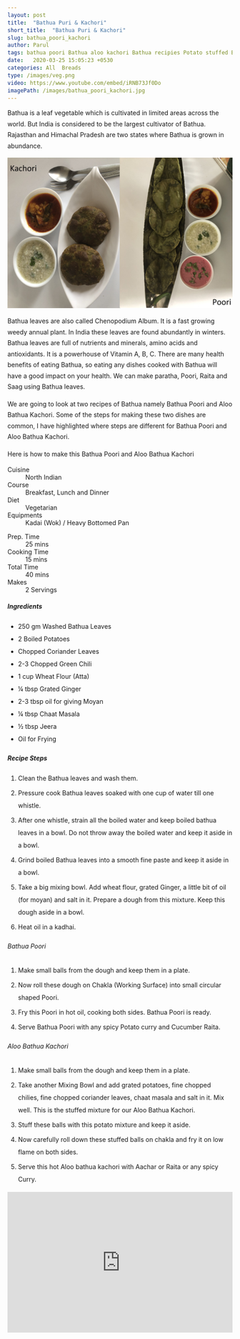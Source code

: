 ```yaml
---
layout: post
title:  "Bathua Puri & Kachori"
short_title:  "Bathua Puri & Kachori"
slug: bathua_poori_kachori
author: Parul
tags: bathua poori Bathua aloo kachori Bathua recipies Potato stuffed Bathua indian fried flatbread chenophodium Album fried flatbread green leafy vegetables healthy food breakfast lunch dinner green poori bathua has health benefits powerhouse of many nutrients Vitamin rich bathua kid tiffin foodyindianmom
date:   2020-03-25 15:05:23 +0530
categories: All  Breads
type: /images/veg.png
video: https://www.youtube.com/embed/iRNB73Jf0Do
imagePath: /images/bathua_poori_kachori.jpg
---
```

<p class="text-justify" style="line-height: 175%;">
Bathua is a leaf vegetable which is cultivated in limited areas across the world. But India is considered to be the largest cultivator of Bathua. Rajasthan and Himachal Pradesh are two states where Bathua is grown in abundance.
</p>

<div class="row">
    <div class="col-md-12"><img src="../images/bathua_poori_kachori.jpg" alt="" class="rounded img-fluid mb-2"></div>
</div>

<p class="text-justify" style="line-height: 175%;">
Bathua leaves are also called Chenopodium Album. It is a fast growing weedy annual plant. In India these leaves are found abundantly in winters. Bathua leaves are full of nutrients and minerals, amino acids and antioxidants. It is a powerhouse of Vitamin A, B, C. There are many health benefits of eating Bathua, so eating any dishes cooked with Bathua will have a good impact on your health. We can make paratha, Poori, Raita and Saag using Bathua leaves.
</p>

<p class="text-justify" style="line-height: 175%;">
We are going to look at two recipes of Bathua namely Bathua Poori and Aloo Bathua Kachori. Some of the steps for making these two dishes are common, I have highlighted where steps are different for Bathua Poori and Aloo Bathua Kachori.
</p>

<p class="text-justify" style="line-height: 175%;">
Here is how to make this Bathua Poori and Aloo Bathua Kachori
</p>

<div class="row">
    <div class="col-md-6">
        <dl class="row">
            <dt class="col-sm-4">Cuisine</dt><dd class="col-sm-7">North Indian</dd>
            <dt class="col-sm-4">Course</dt><dd class="col-sm-7">Breakfast, Lunch and Dinner</dd>
            <dt class="col-sm-4">Diet</dt><dd class="col-sm-7">Vegetarian</dd>
            <dt class="col-sm-4">Equipments</dt><dd class="col-sm-7">Kadai (Wok) / Heavy Bottomed Pan</dd>
        </dl>
    </div>
    <div class="col-md-6">
        <dl class="row">
            <dt class="col-sm-5">Prep. Time</dt><dd class="col-sm-7">25 mins</dd>
            <dt class="col-sm-5">Cooking Time</dt><dd class="col-sm-7">15 mins</dd>
            <dt class="col-sm-5">Total Time</dt><dd class="col-sm-7">40 mins</dd>
            <dt class="col-sm-5">Makes</dt><dd class="col-sm-7">2 Servings</dd>
        </dl>
    </div>
</div>

<div class="recipe-section-divider"></div>
<div class="row" id="ingredients">
    <div class="col-md-12"><h5 class="font-weight-bold">Ingredients</h5></div>
</div>
<div class="row">
    <div class="col-md-12">
        <ul class="post-list" style="line-height: 200%">
            <li>250 gm Washed Bathua Leaves</li>
            <li>2 Boiled Potatoes</li>
            <li>Chopped Coriander Leaves</li>
            <li>2-3 Chopped Green Chili</li>
            <li>1 cup Wheat Flour (Atta)</li>
            <li>¼ tbsp Grated Ginger</li>
            <li>2-3 tbsp oil for giving Moyan</li>
            <li>¼ tbsp Chaat Masala</li>
            <li>½ tbsp Jeera</li>
            <li>Oil for Frying</li>
        </ul>
    </div>
</div>

<div class="recipe-section-divider"></div>
<div class="row" id="recipe">
    <div class="col-md-12"><h5 class="font-weight-bold">Recipe Steps</h5></div>
</div>
<div class="row">
    <div class="col-md-12">
        <ol class="post-list text-justify" style="line-height: 200%">
            <li style="margin-bottom:5px;">Clean the Bathua leaves and wash them.</li>
            <li style="margin-bottom:5px;">Pressure cook Bathua leaves soaked with one cup of water till one whistle.</li>
            <li style="margin-bottom:5px;">After one whistle, strain all the boiled water and keep boiled bathua leaves in a bowl. Do not throw away the boiled water and keep it aside in a bowl.</li>
            <li style="margin-bottom:5px;">Grind boiled Bathua leaves into a smooth fine paste and keep it aside in a bowl.</li>
            <li style="margin-bottom:5px;">Take a big mixing bowl. Add wheat flour, grated Ginger, a little bit of oil (for moyan) and salt in it. Prepare a dough from this mixture. Keep this dough aside in a bowl.</li>
            <li style="margin-bottom:5px;">Heat oil in a kadhai.</li>
        </ol>
        <h6 class="font-weight-bold">Bathua Poori</h6>
        <ol class="post-list text-justify" style="line-height: 200%">
            <li style="margin-bottom:5px;">Make small balls from the dough and keep them in a plate.</li>
            <li style="margin-bottom:5px;">Now roll these dough on Chakla (Working Surface) into small circular shaped Poori.</li>
            <li style="margin-bottom:5px;">Fry this Poori in hot oil, cooking both sides. Bathua Poori is ready.</li>
            <li style="margin-bottom:5px;">Serve Bathua Poori with any spicy Potato curry and Cucumber Raita.</li>
        </ol>
        <h6 class="font-weight-bold">Aloo Bathua Kachori</h6>
        <ol class="post-list text-justify" style="line-height: 200%">
            <li style="margin-bottom:5px;">Make small balls from the dough and keep them in a plate.</li>
            <li style="margin-bottom:5px;">Take another Mixing Bowl and add grated potatoes, fine chopped chilies, fine chopped coriander leaves, chaat masala and salt in it. Mix well. This is the stuffed mixture for our Aloo Bathua Kachori.</li>
            <li style="margin-bottom:5px;">Stuff these balls with this potato mixture and keep it aside.</li>
            <li style="margin-bottom:5px;">Now carefully roll down these stuffed balls on chakla and fry it on low flame on both sides.</li>
            <li style="margin-bottom:5px;">Serve this hot Aloo bathua kachori with Aachar or Raita or any spicy Curry.</li>
        </ol>
    </div>
</div>
<div class="row" id="video">
    <div class="col-md-12">
        <div class="embed-responsive embed-responsive-16by9">
            <iframe width="100%" height="315" src="https://www.youtube.com/embed/iRNB73Jf0Do" frameborder="0" allow="accelerometer; autoplay; encrypted-media; gyroscope; picture-in-picture" allowfullscreen></iframe>
        </div>
    </div>
</div>
<br>
